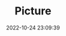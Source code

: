---
weight: 1
images:
- /images/edited/171.jpeg
title: Picture
date: 2022-10-24 23:09:39
tags: [luminarneo,work,ILCE-7M3,49.0,horse]
---
